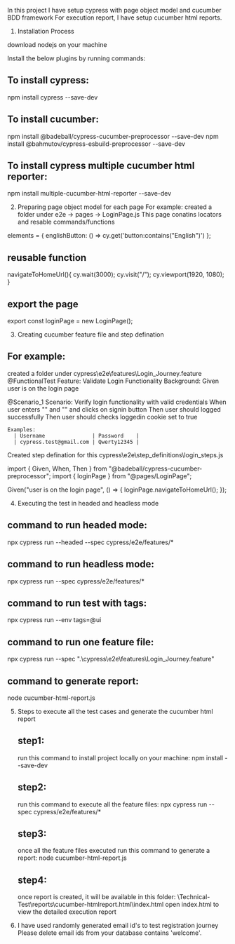 In this project I have setup cypress with page object model and cucumber BDD framework
For execution report, I have setup cucumber html reports.

1. Installation Process

download nodejs on your machine

Install the below plugins by running commands:

## To install cypress:
npm install cypress --save-dev

## To install cucumber: 
npm install @badeball/cypress-cucumber-preprocessor --save-dev
npm install @bahmutov/cypress-esbuild-preprocessor --save-dev

## To install cypress multiple cucumber html reporter:
npm install multiple-cucumber-html-reporter --save-dev

2.  Preparing page object model for each page
For example:
created a folder under e2e -> pages -> LoginPage.js
This page conatins locators and resable commands/functions

elements = {
        englishButton: () => cy.get('button:contains("English")')
    };

## reusable function
 navigateToHomeUrl(){
    cy.wait(3000);
    cy.visit("/");
    cy.viewport(1920, 1080);
  }

## export the page
export const loginPage = new LoginPage();

3. Creating cucumber feature file and step defination

## For example:
created a folder under cypress\e2e\features\Login_Journey.feature
@FunctionalTest
Feature: Validate Login Functionality
  Background:
    Given user is on the login page

  @Scenario_1
  Scenario: Verify login functionality with valid credentials
    When user enters "<Username>" and "<Password>" and clicks on signin button
    Then user should logged successfully
    Then user should checks loggedin cookie set to true

    Examples:
      | Username               | Password    |
      | cypress.test@gmail.com | Qwerty12345 |

Created step defination for this cypress\e2e\step_definitions\login_steps.js

import { Given, When, Then } from "@badeball/cypress-cucumber-preprocessor";
import { loginPage }  from "@pages/LoginPage";

Given("user is on the login page", () => {
  loginPage.navigateToHomeUrl();
  });

4.	Executing the test in headed and headless mode
## command to run headed mode: 
npx cypress run --headed --spec cypress/e2e/features/*

## command to run headless mode: 
npx cypress run --spec cypress/e2e/features/*

## command to run test with tags: 
npx cypress run --env tags=@ui

## command to run one feature file:
npx cypress run --spec ".\\cypress\\e2e\\features\\Login_Journey.feature"

## command to generate report: 
node cucumber-html-report.js

5. Steps to execute all the test cases and generate the cucumber html report
   ## step1:
   run this command to install project locally on your machine: npm install --save-dev

   ## step2:
   run this command to execute all the feature files: npx cypress run --spec cypress/e2e/features/*

   ## step3: 
   once all the feature files executed run this command to generate a report: node cucumber-html-report.js

   ## step4: 
   once report is created, it will be available in this folder: \Technical-Test\reports\cucumber-htmlreport.html\index.html
   open index.html to view the detailed execution report

6. I have used randomly generated email id's to test registration journey
Please delete email ids from your database contains 'welcome'.